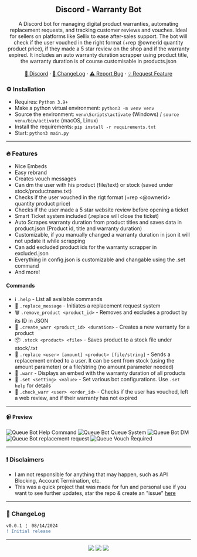 <div align="center">
 
  <h2 align="center">Discord - Warranty Bot</h2>
  <p align="center">
A Discord bot for managing digital product warranties, automating replacement requests, and tracking customer reviews and vouches. Ideal for sellers on platforms like Sellix to ease after-sales support. The bot will check if the user vouched in the right format (+rep @ownerid quantity product price), if they made a 5 star review on the shop and if the warranty expired. It includes an auto warranty duration scrapper using product title, the warranty duration is of course customisable in products.json
    <br />
    <br />
    <a href="https://discord.gg/bestnitro">💬 Discord</a>
    ·
    <a href="https://github.com/sexfrance/Warranty-Bot#-changelog">📜 ChangeLog</a>
    ·
    <a href="https://github.com/sexfrance/Warranty-Bot/issues">⚠️ Report Bug</a>
    ·
    <a href="https://github.com/sexfrance/Warranty-Bot/issues">💡 Request Feature</a>
  </p>
</div>

### ⚙️ Installation

- Requires: `Python 3.9+`
- Make a python virtual environment: `python3 -m venv venv`
- Source the environment: `venv\Scripts\activate` (Windows) / `source venv/bin/activate` (macOS, Linux)
- Install the requirements: `pip install -r requirements.txt`
- Start: `python3 main.py`

---

### 🔥 Features
- Nice Embeds
- Easy rebrand
- Creates vouch messages
- Can dm the user with his product (file/text) or stock (saved under stock/productname.txt)
- Checks if the user vouched in the rigt format (+rep <@ownerid> quantity product price)
- Checks if the user made a 5 star website review before opening a ticket
- Smart Ticket system included (.replace will close the ticket)
- Auto Scrapes warranty duration from product titles and saves data in product.json (Product id, title and warranty duration)
- Customizable, if you manually changed a warranty duration in json it will not update it while scrapping
- Can add excluded product ids for the warranty scrapper in excluded.json
- Everything in config.json is customizable and changable using the .set command
- And more!

#### Commands
-  ℹ️  `.help` - List all available commands
- 📨 `.replace_message` - Initiates a replacement request system
- 🗑️ `.remove_product <product_id>` - Removes and excludes a product by its ID in JSON 
- 🔑 `.create_warr <product_id> <duration>` - Creates a new warranty for a product
- 📦 `.stock <product> <file>` - Saves product to a stock file under stock/<product>.txt
- 🔄 `.replace <user> [amount] <product> [file/string]` - Sends a replacement embed to a user. It can be sent from stock (using the amount parameter) or a file/string (no amount parameter needed)
- 🧹 `.warr` - Displays an embed with the warranty duration of all products
- 🔧 `.set <setting> <value>` - Set various bot configurations. Use `.set help` for details
- 🔎 `.check_warr <user> <order_id>` - Checks if the user has vouched, left a web review, and if their warranty has not expired
---
#### 📹 Preview

![Queue Bot Help Command](https://i.imgur.com/51wmu0Q.png) ![Queue Bot Queue System](https://i.imgur.com/Jlq3c8r.png) ![Queue Bot DM](https://i.imgur.com/f04pX21.png) ![Queue Bot replacement request](https://i.imgur.com/F5uEeS2.png) ![Queue Vouch Required](https://i.imgur.com/0FYG7wh.png)

---
### ❗ Disclaimers

- I am not responsible for anything that may happen, such as API Blocking, Account Termination, etc.
- This was a quick project that was made for fun and personal use if you want to see further updates, star the repo & create an "issue" [here](https://github.com/sexfrance/Warranty-Bot/issues/)

---

### 📜 ChangeLog

```diff
v0.0.1 ⋮ 08/14/2024
! Initial release
```

---

<p align="center">
  <img src="https://img.shields.io/github/license/sexfrance/Warranty-Bot.svg?style=for-the-badge&labelColor=black&color=f429ff&logo=IOTA"/>
  <img src="https://img.shields.io/github/stars/sexfrance/Warranty-Bot.svg?style=for-the-badge&labelColor=black&color=f429ff&logo=IOTA"/>
  <img src="https://img.shields.io/github/languages/top/sexfrance/Warranty-Bot.svg?style=for-the-badge&labelColor=black&color=f429ff&logo=python"/>
</p>
